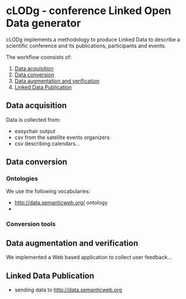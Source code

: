 # cLODg - conference Linked Open Data generator

cLODg implements a methodology to produce Linked Data to describe a scientific conference and its publications, participants and events.

The workflow  coonsists of:

1. [Data acquisition](#data-acquisition)
2. [Data conversion](#data-conversion)
3. [Data augmentation and verification](#data-augmentation-and-verification)
4. [Linked Data Publication](#linked-data-publication)


## Data acquisition
Data is collected from:
- easychair output
- csv from the satellite events organizers
- csv describing calendars...

## Data conversion


### Ontologies
We use the following vocabularies:
- http://data.semanticweb.org/ ontology
- 

### Conversion tools


## Data augmentation and verification
We implemented a Web based application to collect user feedback...

## Linked Data Publication
- sending data to http://data.semanticweb.org
